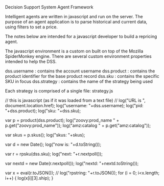 Decision Support System Agent Framework

Intelligent agents are written in javascript and run on the server. The purpose of an agent application
is to parse historical and current data, using filters to set a price.

The notes below are intended for a javascript developer to build a repricing agent.

The javascript environment is a custom on built on top of the Mozilla SpiderMonkey engine.
There are several custom environment properties intended to help the DSS.

dss.username	: contains the account username
dss.product	: contains the product identifier for the base product record
dss.sku		: contains the specific SKU in focus
dss.strategy	: contains the name of the strategy being used 

Each strategy is comprised of a single file:
strategy.js


// this is javascript (as if it was loaded from a text file)
// log("URL is ", document.location.href);
log("username: "+dss.username);
log("pid: "+dss.product);
log("sku: "+dss.sku);


var p = product(dss.product);
log("zoovy:prod_name " + p.get("zoovy:prod_name"));
log("amz:catalog " + p.get("amz:catalog"));

var skus = p.skus();
log("skus: "+skus);

var d = new Date();
log("now is: "+d.toString());

var r = rpsku(dss.sku);
log("next: "+r.nextpoll());

var nextd = new Date(r.nextpoll());
log("nextd: "+nextd.toString());

var x = eval(r.toJSON());
// log("rpstring: "+r.toJSON());
for (i = 0; i<x.length; i++) {
   log(x[i][3].ship);
   }
